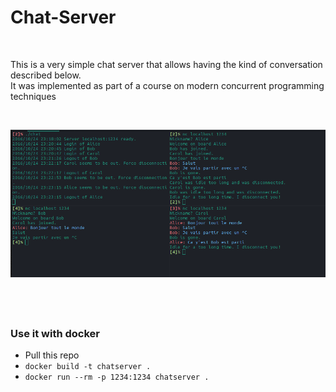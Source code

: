 # Chat-Server
&nbsp;

This is a very simple chat server that allows having the kind of conversation
described below.  
It was implemented as part of a course on modern concurrent programming techniques  

&nbsp;
  

![alt text](https://github.com/davidsene/ChatServer/raw/master/screenshot.png "Logo Title Text 1")

&nbsp;
----------

### Use it with docker

- Pull this repo
- `docker build -t chatserver .`
- `docker run --rm -p 1234:1234 chatserver .`
